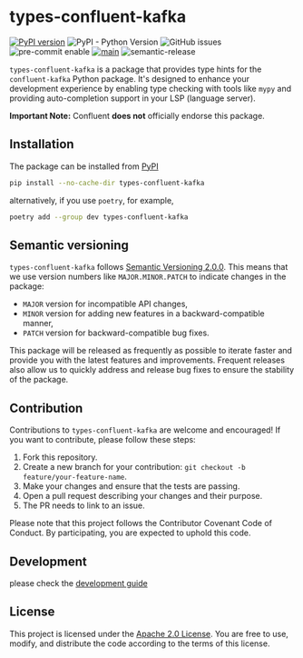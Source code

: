 # types-confluent-kafka

 [![PyPI version](https://badge.fury.io/py/types-confluent-kafka.svg)](https://badge.fury.io/py/types-confluent-kafka) ![PyPI - Python Version](https://img.shields.io/pypi/pyversions/types-confluent-kafka) ![GitHub issues](https://img.shields.io/github/issues/benbenbang/types-confluent-kafka) ![pre-commit enable](https://img.shields.io/badge/pre--commit-enabled-brightgreen?logo=pre-commit&logoColor=white) [![main](https://github.com/benbenbang/types-confluent-kafka/actions/workflows/main.yml/badge.svg)](https://github.com/benbenbang/types-confluent-kafka/actions/workflows/main.yml) ![semantic-release](https://img.shields.io/badge/%20%20%F0%9F%93%A6%F0%9F%9A%80-semantic--release-e10079.svg)

`types-confluent-kafka` is a package that provides type hints for the `confluent-kafka` Python package. It's designed to enhance your development experience by enabling type checking with tools like `mypy` and providing auto-completion support in your LSP (language server).



**Important Note:** Confluent **does not** officially endorse this package.



## Installation

The package can be installed from [PyPI](https://pypi.org/project/types-confluent-kafka/)

```bash
pip install --no-cache-dir types-confluent-kafka
```

alternatively, if you use `poetry`, for example,

```bash
poetry add --group dev types-confluent-kafka
```


## Semantic versioning

`types-confluent-kafka` follows [Semantic Versioning 2.0.0](https://semver.org/). This means that we use version numbers like `MAJOR.MINOR.PATCH` to indicate changes in the package:

- `MAJOR` version for incompatible API changes,
- `MINOR` version for adding new features in a backward-compatible manner,
- `PATCH` version for backward-compatible bug fixes.

This package will be released as frequently as possible to iterate faster and provide you with the latest features and improvements. Frequent releases also allow us to quickly address and release bug fixes to ensure the stability of the package.



## Contribution

Contributions to `types-confluent-kafka` are welcome and encouraged! If you want to contribute, please follow these steps:

1. Fork this repository.
2. Create a new branch for your contribution: `git checkout -b feature/your-feature-name`.
3. Make your changes and ensure that the tests are passing.
4. Open a pull request describing your changes and their purpose.
5. The PR needs to link to an issue.

Please note that this project follows the Contributor Covenant Code of Conduct. By participating, you are expected to uphold this code.



## Development

please check the [development guide](https://github.com/benbenbang/types-confluent-kafka/blob/main/.github/CONTRIBUTING.md)



## License

This project is licensed under the [Apache 2.0 License](https://chat.openai.com/c/LICENSE). You are free to use, modify, and distribute the code according to the terms of this license.
